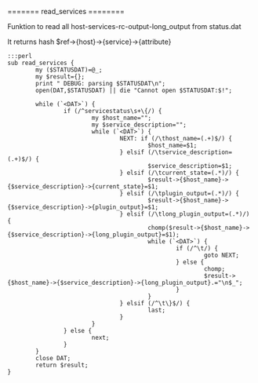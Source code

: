 ======= read_services ========

Funktion to read all host-services-rc-output-long_output from status.dat

It returns hash $ref->{host}->{service}->{attribute}

	:::perl
	sub read_services {
	        my ($STATUSDAT)=@_;
	        my $result={};
	        print " DEBUG: parsing $STATUSDAT\n";
	        open(DAT,$STATUSDAT) || die "Cannot open $STATUSDAT:$!";
	
	        while (`<DAT>`) {
	                if (/^servicestatus\s+\{/) {
	                        my $host_name="";
	                        my $service_description="";
	                        while (`<DAT>`) {
	                                NEXT: if (/\thost_name=(.+)$/) {
	                                        $host_name=$1;
	                                } elsif (/\tservice_description=(.+)$/) {
	                                        $service_description=$1;
	                                } elsif (/\tcurrent_state=(.*)/) {
	                                        $result->{$host_name}->{$service_description}->{current_state}=$1;
	                                } elsif (/\tplugin_output=(.*)/) {
	                                        $result->{$host_name}->{$service_description}->{plugin_output}=$1;
	                                } elsif (/\tlong_plugin_output=(.*)/) {
	                                        chomp($result->{$host_name}->{$service_description}->{long_plugin_output}=$1);
	                                        while (`<DAT>`) {
	                                                if (/^\t/) {
	                                                        goto NEXT;
	                                                } else {
	                                                        chomp;
	                                                        $result->{$host_name}->{$service_description}->{long_plugin_output}.="\n$_";
	                                                }
	                                        }
	                                } elsif (/^\t\}$/) {
	                                        last;
	                                }
	                        }
	                } else {
	                        next;
	                }
	        }
	        close DAT;
	        return $result;
	}

